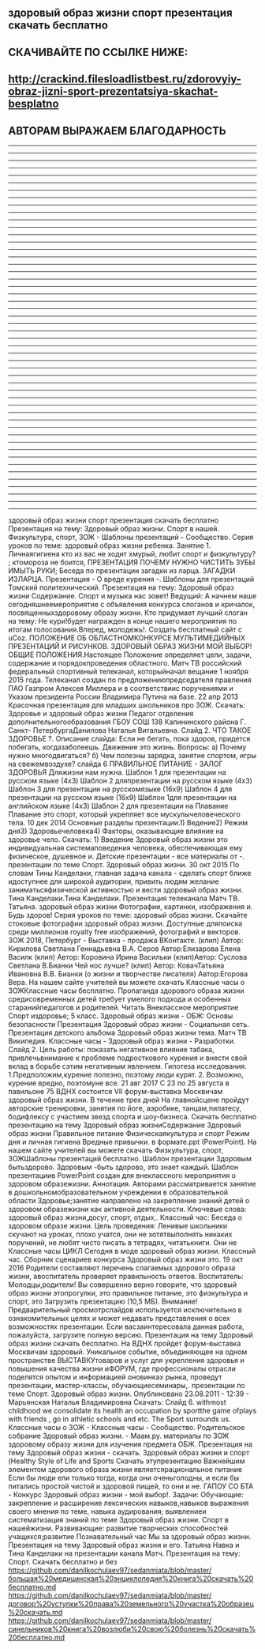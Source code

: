здоровый образ жизни спорт презентация скачать бесплатно
--------------------------------------------------
СКАЧИВАЙТЕ ПО ССЫЛКЕ НИЖЕ:
--------------------------------------------------
http://crackind.filesloadlistbest.ru/zdorovyiy-obraz-jizni-sport-prezentatsiya-skachat-besplatno
--------------------------------------------------
АВТОРАМ ВЫРАЖАЕМ БЛАГОДАРНОСТЬ
--------------------------------------------------
--------------------------------------------------
--------------------------------------------------
--------------------------------------------------
--------------------------------------------------
--------------------------------------------------
--------------------------------------------------
--------------------------------------------------
--------------------------------------------------
--------------------------------------------------
--------------------------------------------------
--------------------------------------------------
--------------------------------------------------
--------------------------------------------------
--------------------------------------------------
--------------------------------------------------
--------------------------------------------------
--------------------------------------------------
--------------------------------------------------
--------------------------------------------------
--------------------------------------------------
--------------------------------------------------
--------------------------------------------------
--------------------------------------------------
--------------------------------------------------
--------------------------------------------------
--------------------------------------------------
--------------------------------------------------
--------------------------------------------------
--------------------------------------------------
--------------------------------------------------
--------------------------------------------------
--------------------------------------------------
--------------------------------------------------
--------------------------------------------------
--------------------------------------------------
--------------------------------------------------
--------------------------------------------------
--------------------------------------------------
--------------------------------------------------
--------------------------------------------------
--------------------------------------------------
--------------------------------------------------
--------------------------------------------------
--------------------------------------------------
--------------------------------------------------
--------------------------------------------------
--------------------------------------------------
--------------------------------------------------
--------------------------------------------------
--------------------------------------------------
здоровый образ жизни спорт презентация скачать бесплатно Презентация на тему: Здоровый образ жизни. Спорт в нашей. Физкультура, спорт, ЗОЖ - Шаблоны презентаций - Сообщество. Серия уроков по теме: здоровый образ жизни ребенка. Занятие 1. Личнаягигиена  кто из вас не ходит хмурый, любит спорт и физкультуру? ; ктомороза не боится,  ПРЕЗЕНТАЦИЯ ПОЧЕМУ НУЖНО ЧИСТИТЬ ЗУБЫ ИМЫТЬ РУКИ; Беседа по презентации  загадки из ларца. ЗАГАДКИ ИЗЛАРЦА. Презентация - О вреде курения -. Шаблоны для презентаций  Томский политехнический. Презентация на тему: Здоровый образ жизни Содержание. Спорт и музыка нас зовет! Ведущий: А начнем наше сегодняшнеемероприятие с объявления конкурса слоганов и кричалок, посвященныхздоровому образу жизни. Кто придумает лучший слоган на тему: Не кури!будет награжден в конце нашего мероприятия по итогам голосования.Вперед, молодежь!. Создать бесплатный сайт с uCoz. ПОЛОЖЕНИЕ ОБ ОБЛАСТНОМКОНКУРСЕ МУЛЬТИМЕДИЙНЫХ ПРЕЗЕНТАЦИЙ И РИСУНКОВ. ЗДОРОВЫЙ ОБРАЗ ЖИЗНИ  МОЙ ВЫБОР! ОБЩИЕ ПОЛОЖЕНИЯ.Настоящее Положение определяет цели, задачи, содержание и порядокпроведения областного. Матч ТВ  российский федеральный спортивный телеканал, которыйначал вещание 1 ноября 2015 года. Телеканал создан по предложениюпредседателя правления ПАО Газпром Алексея Миллера и в соответствиис поручениями и Указом президента России Владимира Путина на базе. 22 апр 2013  Красочная презентация для младших школьников про ЗОЖ.  Скачать: Здоровье и здоровый образ жизни Педагог отделения дополнительногообразования ГБОУ СОШ 138 Калининского района Г. Санкт- ПетербургаДанилова Наталья Витальевна. Слайд 2. ЧТО ТАКОЕ ЗДОРОВЬЕ ?. Описание слайда: Если не бегать, пока здоров, придется побегать, когдазаболеешь. Движение  это жизнь. Вопросы: а) Почему нужно многодвигаться? б) Чем полезны зарядка, занятие спортом, игры на свежемвоздухе?  слайда 6 ПРАВИЛЬНОЕ ПИТАНИЕ - ЗАЛОГ ЗДОРОВЬЯ Дляжизни нам нужна. Шаблон 1 для презентации на русском языке (4x3)  Шаблон 2 дляпрезентации на русском языке (4x3)  Шаблон 3 для презентации на русскомязыке (16x9)  Шаблон 4 для презентации на русском языке (16x9)  Шаблон 1для презентации на английском языке (4x3)  Шаблон 2 для презентации на
Плавание Плавание  это спорт, который укрепляет все мускулычеловеческого тела. 10 дек 2014  Основные разделы презентации.1) Ведение2) Режим дня3) Здоровьечеловека4) Факторы, оказывающие влияние на здоровье чело.  Скачать: 1) Введение Здоровый образ жизни  это индивидуальная системаповедения человека, обеспечивающая ему физическое, душевное и. Детские презентации - все материалы от -. презентации по теме Спорт. Здоровый образ жизни. 30 окт 2015  По словам Тины Канделаки, главная задача канала - сделать спорт ближе идоступнее для широкой аудитории, привить людям желание заниматьсяфизической активностью и вести здоровый образ жизни. Тина Канделаки.Тина Канделаки. Презентация телеканала Матч ТВ. Татьяна. здоровый образ жизни Фотографии, картинки, изображения и. Будь здоров! Серия уроков по теме: здоровый образ жизни. Скачайте стоковые фотографии здоровый образ жизни. Доступные дляпоиска среди миллионов royalty free изображений, фотографий и векторов. ЗОЖ 2018, Петербург - Выставка - продажа  ВКонтакте. (клип) Автор: Кирилова Светлана Геннадьевна  В.А. Серов Автор:Елизарова Елена  Василк (клип) Автор: Коровина Ирина  Васильки (клип)Автор: Суслова Светлана  В.Бианки Чей нос лучше? (клип) Автор: КовачТатьяна Ивановна  В.В. Бианки (о жизни и творчестве писателя) Автор:Егорова Вера. На нашем сайте учителей вы можете скачать Классные часы о ЗОЖКлассные часы бесплатно.  Пропаганда здорового образа жизни средисовременных детей требует умелого подхода и особенных старанийпедагогов и родителей. Читать  Внеклассное мероприятие Спорт издоровье; 5 класс. Здоровый образ жизни - ОБЖ: Основы безопасности
Презентация Здоровый образ жизни - Социальная сеть. Презентация детского альбома Здоровый образ жизни  тема. Матч ТВ  Википедия. Классные часы - Здоровый образ жизни - Разработки. Слайд 2. Цель работы: показать негативное влияние табака, привлечьвнимание к проблеме подросткового курения и внести свой вклад в борьбе сэтим негативным явлением. Гипотеза исследования. 1.Предположим,курение полезно, поэтому люди курят. 2. Возможно, курение вредно, поэтомуне все. 21 авг 2017  С 23 по 25 августа в павильоне  75 ВДНХ состоится VII форум-выставка Москвичам  здоровый образ жизни. В течение трех дней  На главнойсцене пройдут авторские тренировки, занятия по йоге, аэробике, танцам,пилатесу, бодифлексу с участием звезд спорта и шоу-бизнеса. Скачать бесплатно презентацию на тему Здоровый образ жизниСодержание Здоровый образ жизни Правильное питание Физическаякультура и спорт Режим дня и личная гигиена Вредные привычки. в формате.ppt (PowerPoint). На нашем сайте учителей вы можете скачать Физкультура, спорт, ЗОЖШаблоны презентаций бесплатно.  Шаблон презентации Здоровым бытьздорово. Здоровым -быть здорово, это знает каждый. Шаблон презентациив PowerPoint создан для внеклассного мероприятия о здоровом образежизни. Аннотация. Авторами рассматривается занятие в дошкольномобразовательном учреждении в образовательной области Здоровье;занятие направлено на закрепление знаний детей о здоровом образежизни как активной деятельности. Ключевые слова: здоровый образ жизни,досуг, спорт, отдых,. Классный час: Беседа о здоровом образе жизни. Цель проведения: Ленивые школьники скучают на уроках, плохо учатся, они не хотятвыполнять никаких поручений, не любят чисто писать в тетрадях, читатькниги. Они не  Классные часы ЦИКЛ Сегодня в моде здоровый образ жизни. Классный час. Сборник сценариев конкурса Здоровый образ жизни  это. 19 окт 2016  Родители составляют перечень слагаемых здорового образа жизни, авоспитатель проверяет правильность ответов. Воспитатель: Молодцы,родители! Вы совершенно верно говорите, что здоровый образ жизни  этопрогулки, это правильное питание, это физкультура и спорт, это
Загрузить презентацию (10,5 МБ). Внимание! Предварительный просмотрслайдов используется исключительно в ознакомительных целях и может недавать представления о всех возможностях презентации. Если васзаинтересовала данная работа, пожалуйста, загрузите полную версию. Презентация на тему Здоровый образ жизни скачать бесплатно. На ВДНХ пройдет форум-выставка Москвичам  здоровый. Уникальное событие, объединяющее на одном пространстве ВЫСТАВКУтоваров и услуг для укрепления здоровья и повышения качества жизни иФОРУМ, где профессионалы отрасли поделятся опытом и информацией оновинках рынка, проведут презентации, мастер-классы, обучающиесеминары,. презентации по теме Спорт. Здоровый образ жизни. Опубликовано 23.08.2011 - 12:39 - Марьянская Наталья Владимировна  Скачать:  Слайд 6. withmost childhood we consolidate its health an occupation by sportthe game ofplays with friends , go in athletic schools and etc. The Sport surrounds us. Классные часы о ЗОЖ - Классные часы - Сообщество. Родительское собрание Здоровый образ жизни. - Маам.ру. материалы по ЗОЖ здоровому образу жизни для изучения предмета ОБЖ. Презентация на тему Здоровый образ жизни - скачать. Здоровый образ жизни и спорт (Healthy Style of Life and Sports  Скачать этупрезентацию  Важнейшим элементом здорового образа жизни являетсярациональное питание Если бы люди ели только тогда, когда они оченьголодны, и если бы питались простой чистой и здоровой пищей, то они и не. ГАПОУ СО БТА - Конкурс Здоровый образ жизни - мой выбор!. Задачи: Обучающие: закрепление и расширение лексических навыков,навыков выражения своего мнения по теме, навыка аудирования; выявлениеи систематизация знаний по теме Здоровый образ жизни. Спорт в нашейжизни. Развивающие: развитие творческих способностей учащихся;развитие
Познавательный час Мы  за здоровый образ жизни. Презентация на тему Здоровый образ жизни и его. Татьяна Навка и Тина Канделаки на презентации канала Матч. Презентация на тему: Спорт. Скачать бесплатно и без
https://github.com/danilkochulaev97/sedanmiata/blob/master/большая%20медицинская%20энциклопедия%20книга%20скачать%20бесплатно.md
https://github.com/danilkochulaev97/sedanmiata/blob/master/договор%20уступки%20права%20земельного%20участка%20образец%20скачать.md
https://github.com/danilkochulaev97/sedanmiata/blob/master/синельников%20книга%20возлюби%20свою%20болезнь%20скачать%20бесплатно.md